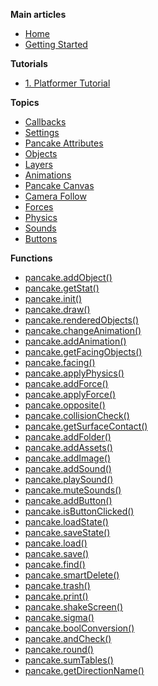 **Main articles**
  - [Home](http://mightypancake.games)
  - [Getting Started](http://mightypancake.games/#/tutorials/Getting_Started)
  
**Tutorials**
  - [1. Platformer Tutorial](http://mightypancake.games/#/tutorials/platformer)
  
**Topics**
  - [Callbacks](http://mightypancake.games/#/documentation/topics/callbacks)
  - [Settings](http://mightypancake.games/#/documentation/topics/settings)
  - [Pancake Attributes](http://mightypancake.games/#/documentation/topics/pancake_attributes)
  - [Objects](http://mightypancake.games/#/documentation/topics/objects)
  - [Layers](http://mightypancake.games/#/documentation/topics/layers)
  - [Animations](http://mightypancake.games/#/documentation/topics/animations)
  - [Pancake Canvas](http://mightypancake.games/#/documentation/topics/pancake_canvas)
  - [Camera Follow](http://mightypancake.games/#/documentation/topics/camera_follow)
  - [Forces](http://mightypancake.games/#/documentation/topics/forces)
  - [Physics](http://mightypancake.games/#/documentation/topics/physics)
  - [Sounds](http://mightypancake.games/#/documentation/topics/sounds)
  - [Buttons](http://mightypancake.games/#/documentation/topics/buttons)
  
**Functions**
  - [pancake.addObject()](http://mightypancake.games/#/documentation/functions/pancake.addObject())
  - [pancake.getStat()](http://mightypancake.games/#/documentation/functions/pancake.getStat())
  - [pancake.init()](http://mightypancake.games/#/documentation/functions/pancake.init())
  - [pancake.draw()](http://mightypancake.games/#/documentation/functions/pancake.draw())
  - [pancake.renderedObjects()](http://mightypancake.games/#/documentation/functions/pancake.renderedObjects())
  - [pancake.changeAnimation()](http://mightypancake.games/#/documentation/functions/pancake.changeAnimation())
  - [pancake.addAnimation()](http://mightypancake.games/#/documentation/functions/pancake.addAnimation())
  - [pancake.getFacingObjects()](http://mightypancake.games/#/documentation/functions/pancake.getFacingObjects())
  - [pancake.facing()](http://mightypancake.games/#/documentation/functions/pancake.facing())
  - [pancake.applyPhysics()](http://mightypancake.games/#/documentation/functions/pancake.applyPhysics())
  - [pancake.addForce()](http://mightypancake.games/#/documentation/functions/pancake.addForce())
  - [pancake.applyForce()](http://mightypancake.games/#/documentation/functions/pancake.applyForce())
  - [pancake.opposite()](http://mightypancake.games/#/documentation/functions/pancake.opposite())
  - [pancake.collisionCheck()](http://mightypancake.games/#/documentation/functions/pancake.collisionCheck())
  - [pancake.getSurfaceContact()](http://mightypancake.games/#/documentation/functions/pancake.getSurfaceContact())
  - [pancake.addFolder()](http://mightypancake.games/#/documentation/functions/pancake.addFolder())
  - [pancake.addAssets()](http://mightypancake.games/#/documentation/functions/pancake.addAssets())
  - [pancake.addImage()](http://mightypancake.games/#/documentation/functions/pancake.addImage())
  - [pancake.addSound()](http://mightypancake.games/#/documentation/functions/pancake.addSound())
  - [pancake.playSound()](http://mightypancake.games/#/documentation/functions/pancake.playSound())
  - [pancake.muteSounds()](http://mightypancake.games/#/documentation/functions/pancake.playSound())
  - [pancake.addButton()](http://mightypancake.games/#/documentation/functions/pancake.addButton())
  - [pancake.isButtonClicked()](http://mightypancake.games/#/documentation/functions/pancake.isButtonClicked())
  - [pancake.loadState()](http://mightypancake.games/#/documentation/functions/pancake.loadState())
  - [pancake.saveState()](http://mightypancake.games/#/documentation/functions/pancake.saveState())
  - [pancake.load()](http://mightypancake.games/#/documentation/functions/pancake.load())
  - [pancake.save()](http://mightypancake.games/#/documentation/functions/pancake.save())
  - [pancake.find()](http://mightypancake.games/#/documentation/functions/pancake.find())
  - [pancake.smartDelete()](http://mightypancake.games/#/documentation/functions/pancake.smartDelete())
  - [pancake.trash()](http://mightypancake.games/#/documentation/functions/pancake.trash())
  - [pancake.print()](http://mightypancake.games/#/documentation/functions/pancake.print())
  - [pancake.shakeScreen()](http://mightypancake.games/#/documentation/functions/pancake.shakeScreen())
  - [pancake.sigma()](http://mightypancake.games/#/documentation/functions/pancake.sigma())
  - [pancake.boolConversion()](http://mightypancake.games/#/documentation/functions/pancake.boolConversion())
  - [pancake.andCheck()](http://mightypancake.games/#/documentation/functions/pancake.andCheck())
  - [pancake.round()](http://mightypancake.games/#/documentation/functions/pancake.round())
  - [pancake.sumTables()](http://mightypancake.games/#/documentation/functions/pancake.sumTables())
  - [pancake.getDirectionName()](http://mightypancake.games/#/documentation/functions/pancake.getDirectionName())

